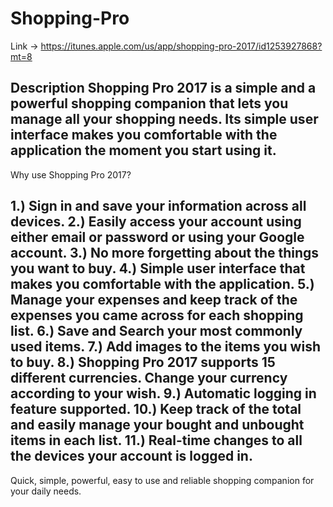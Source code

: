 # Shopping-Pro

Link -> https://itunes.apple.com/us/app/shopping-pro-2017/id1253927868?mt=8 

Description
Shopping Pro 2017 is a simple and a powerful shopping companion that lets you manage all your shopping needs. Its simple user interface makes you comfortable with the application the moment you start using it.
-------------------------------------------------------------
Why use Shopping Pro 2017?

1.) Sign in and save your information across all devices.
2.) Easily access your account using either email or password or using your Google account.
3.) No more forgetting about the things you want to buy.
4.) Simple user interface that makes you comfortable with the application.
5.) Manage your expenses and keep track of the expenses you came across for each shopping list.
6.) Save and Search your most commonly used items.
7.) Add images to the items you wish to buy.
8.) Shopping Pro 2017 supports 15 different currencies. Change your currency according to your wish.
9.) Automatic logging in feature supported.
10.) Keep track of the total and easily manage your bought and unbought items in each list.
11.) Real-time changes to all the devices your account is logged in.
-------------------------------------------------------------

Quick, simple, powerful, easy to use and reliable shopping companion for your daily needs.


